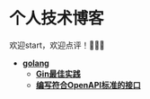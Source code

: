 # 个人技术博客

欢迎start，欢迎点评！👏👏👏

- **[golang](golang)**
  - **[Gin最佳实践](golang/gin最佳实践.md)**
  - **[编写符合OpenAPI标准的接口](编写符合OpenAPI标准的接口.md)**
